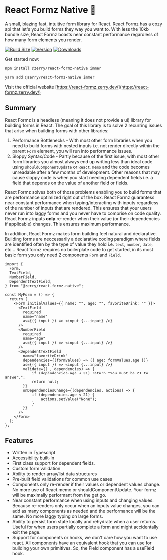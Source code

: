 # React Formz Native 🚀

A small, blazing fast, intuitive form library for React. React Formz has a cozy api that let's you build forms they way you want to. With less the 10kb bundle size, React Formz boasts near constant performance regardless of how many form elements you render.

[![Build Size](https://img.shields.io/bundlephobia/minzip/%40zerry%2Freact-formz-native?label=bundle%20size&style=flat&colorA=000000&colorB=000000)](https://bundlephobia.com/result?p=%40zerry%2Freact-formz-native)
[![Version](https://img.shields.io/npm/v/%40zerry%2Freact-formz-native?style=flat&colorA=000000&colorB=000000)](https://www.npmjs.com/package/%40zerry%2Freact-formz-native)
[![Downloads](https://img.shields.io/npm/dt/%40zerry%2Freact-formz-native.svg?style=flat&colorA=000000&colorB=000000)](https://www.npmjs.com/package/%40zerry%2Freact-formz-native)

Get started now:

```bash
npm install @zerry/react-formz-native immer
```

```bash
yarn add @zerry/react-formz-native immer
```

Visit the official website [https://react-formz.zerry.dev/](https://react-formz.zerry.dev/)

## Summary

React Formz is a headless (meaning it does not provide a ui) library for building forms in React. The goal of this library is to solve 2 recurring issues that arise when building forms with other libraries:

1. Performance Bottlenecks - With most other form libraries when you need to build forms with nested inputs i.e. not render directly within the parent `Form` element, you will run into performance issues.
2. Sloppy Syntax/Code - Partly because of the first issue, with most other form libraries you almost always end up writing less than ideal code using `shouldComponentUpdate` or `React.memo` and the code becomes unreadable after a few months of development. Other reasons that may cause sloppy code is when you start needing dependent fields i.e. a field that depends on the value of another field or fields.

React Formz solves both of those problems enabling you to build forms that are performance optimized right out of the box. React Formz guarantess near constant performance when typing/interacting with inputs regardless of the number of inputs that are rendered. This ensures that your users never run into laggy forms and you never have to comprise on code quality. React Formz inputs **only** re-render when their value (or their dependencies if applicable) changes. This ensures maximum performance.

In addition, React Formz makes form building feel natural and declarative. Building forms are neccessarily a declarative coding paradigm where fields are identified often by the type of value they hold i.e. `text`, `number`, `date`, etc... React formz requires no boilerplate code to get started, in its most basic form you only need 2 components `Form` and `Field`.

```tsx
import {
  Form,
  TextField,
  NumberField,
  DependentTextField,
} from "@zerry/react-formz-native";

const MyForm = () => {
  return (
    <Form initialValues={{ name: "", age: "", favoriteDrink: "" }}>
      <TextField
        required
        name="name"
        as={({ input }) => <input {...input} />}
      />
      <NumberField
        required
        name="age"
        as={({ input }) => <input {...input} />}
      />
      <DependentTextField
        name="favoriteDrink"
        dependencies={(formValues) => ({ age: formValues.age })}
        as={({ input }) => <input {...input} />}
        validate={(_, dependencies) => {
            if (dependencies.age < 21) return "You must be 21 to answer.";
            return null;
        }}
        onDependenciesChange={(dependencies, actions) => {
            if (dependencies.age < 21) {
                actions.setValue("None");
            }
        }}
      />
    </Form>
  );
};
```

## Features

- Written in Typescript
- Accessibility built-in
- First class support for dependent fields.
- Custom form validation
- Ability to render array/list data structures
- Pre-built field validations for common use cases
- Components only re-render if their values or dependent values change. No more use of React.memo or shouldComponentUpdate. Your formz will be maximally performant from the get go.
- Near constant performance when using inputs and changing values. Because re-renders only occur when an inputs value changes, you can add as many components as needed and the performance will be the same. No more laggy typing on large forms.
- Ability to persist form state locally and rehydrate when a user returns. Useful for when users partially complete a form and might accidentally exit the page.
- Support for components or hooks, we don't care how you want to use react. All components have an equivalent hook that you can use for building your own primitives. So, the Field component has a useField hook.

